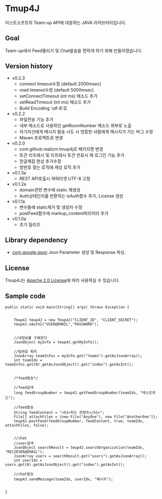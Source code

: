 # Tmup4J 
이스트소프트의 Team-up API에 대응하는 JAVA 라이브러리입니다. 


## Goal
Team-up에서 Feed올리기 및 Chat발송을 편하게 하기 위해 만들어졌습니다. 


## Version history
* v0.2.3
	+ connect timeout수정 (default 2000msec)
	+ read timeout수정 (default 5000msec)
	+ setConnectTimeout (int ms) 메소드 추가
	+ setReadTimeout (int ms) 메소드 추가
	+ Build Encoding 'utf-8'로 
* v0.2.2
	+ 파일전송 기능 추가
	+ 내부 메소드로 사용하던 getRoomNumber 메소드 외부로 노출
	+ 자기자신에게 메시지 발송 시도 시 엉뚱한 사람에게 메시지가 가는 버그 수정
	+ Maven 프로젝트로 변경
* v0.2.0
	+ com.github.realizm.tmup4j로 패키지명 변경
	+ 토큰 리프레시 및 리프레시 토큰 만료시 재 로그인 기능 추가
	+ 한글깨짐 현상 추가수정
	+ 방번호 찾는 로직에 캐싱 로직 추가
* v0.1.3a
	+ REST API호출시 캐릭터셋 UTF-8 고정
* v0.1.2a
	+ domain관련 변수에 static 재생성
	+ Auth상태인지를 반환하는 isAuth함수 추가, License 생성
* v0.1.1a 
	+ 변수들에 static제거 및 생성자 수정
	+ postFeed함수에 markup_content파리미터 추가
* v0.1.0a 
	+ 초기 릴리즈

## Library dependency
- [com.google.gson](https://github.com/google/gson) Json Parameter 생성 및 Response 파싱. 


## License
Tmup4J는 [Apache 2.0 License](https://github.com/realizm/tmup4j/blob/master/LICENSE)에 따라 사용하실 수 있습니다.


## Sample code

	public static void main(String[] args) throws Exception {
		
		
		Tmup4J tmup4J = new Tmup4J("CLIENT_ID", "CLIENT_SECRET");
		tmup4J.oAuth2("USER@EMAIL","PASSWORD");
		
		
		//내정보를 구해온다
		JsonObject myInfo = tmup4J.getMyInfo();
		
		//팀번호 획득
		JsonArray teamInfos = myInfo.get("teams").getAsJsonArray();
		int teamIdx = teamInfos.get(0).getAsJsonObject().get("index").getAsInt();
		
		
		/*feed발송*/
		
		//feed검색
		long feedGroupNumber = tmup4J.getFeedGroupNumber(teamIdx, "테스트피드");
		
		//feed발송
		String feedContent = "<h1>피드 컨텐츠</h1>";
		File[] attachFiles = {new File("AnyOne"), new File("AnotherOne")};
		tmup4J.postFeed(feedGroupNumber, feedContent, true, teamIdx, attachFiles, false);
		
		
		//chat
		//user검색
		JsonObject searchResult = tmup4J.searchOrganization(teamIdx, "RECIEVER@EMAIL");
		JsonArray users = searchResult.get("users").getAsJsonArray();
		int userIdx = users.get(0).getAsJsonObject().get("index").getAsInt();
		
		//chat발송
		tmup4J.sendMessage(teamIdx, userIdx, "메시지");
		
		
	}
